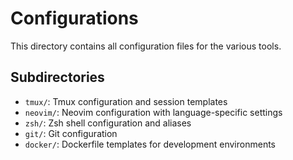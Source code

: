 # Configurations

This directory contains all configuration files for the various tools.

## Subdirectories
- `tmux/`: Tmux configuration and session templates
- `neovim/`: Neovim configuration with language-specific settings
- `zsh/`: Zsh shell configuration and aliases
- `git/`: Git configuration
- `docker/`: Dockerfile templates for development environments
